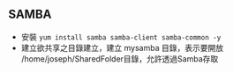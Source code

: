 ## SAMBA
* 安裝
`yum install samba samba-client samba-common -y`
* 建立欲共享之目錄建立，建立 mysamba 目錄，表示要開放 /home/joseph/SharedFolder目錄，允許透過Samba存取
